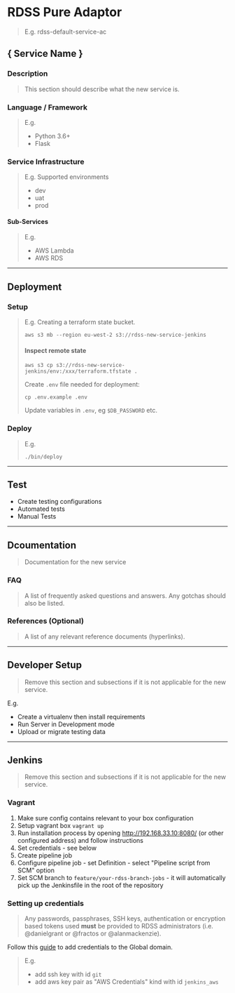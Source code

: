 # RDSS Pure Adaptor
> E.g. rdss-default-service-ac

## { Service Name }

### Description
> This section should describe what the new service is.

### Language / Framework
> E.g.
> - Python 3.6+
> - Flask

### Service Infrastructure

 > E.g. Supported environments
 > - dev
 > - uat
 > - prod

#### Sub-Services
> E.g.
> - AWS Lambda
> - AWS RDS


---------------------------------------------------------

## Deployment

### Setup

> E.g. Creating a terraform state bucket.
> ```
> aws s3 mb --region eu-west-2 s3://rdss-new-service-jenkins
> ```
>
> #### Inspect remote state
> ```
> aws s3 cp s3://rdss-new-service-jenkins/env:/xxx/terraform.tfstate .
> ```
>
>Create `.env` file needed for deployment:
> ```
> cp .env.example .env
> ```
> Update variables in `.env`, eg `$DB_PASSWORD` etc.


### Deploy
> E.g.
> ```
> ./bin/deploy
> ```

---------------------------------------------------------

## Test
- Create testing configurations
- Automated tests
- Manual Tests

---------------------------------------------------------

## Dcoumentation
> Documentation for the new service

### FAQ
> A list of frequently asked questions and answers. Any gotchas should also be listed.

### References (Optional)
> A list of any relevant reference documents (hyperlinks).
---------------------------------------------------------

## Developer Setup
> Remove this section and subsections if it is not applicable for the new service.

E.g.
 - Create a virtualenv then install requirements
 - Run Server in Development mode
 - Upload or migrate testing data

---------------------------------------------------------

## Jenkins
> Remove this section and subsections if it is not applicable for the new service.

### Vagrant
1. Make sure config contains relevant to your box configuration
2. Setup vagrant box `vagrant up`
3. Run installation process by opening http://192.168.33.10:8080/
(or other configured address) and follow instructions
4. Set credentials - see below
5. Create pipeline job
6. Configure pipeline job - set Definition - select "Pipeline script from SCM" option
7. Set SCM branch to `feature/your-rdss-branch-jobs` - it will automatically pick up the Jenkinsfile in the root of the repository

### Setting up credentials
>Any passwords, passphrases, SSH keys, authentication or encryption based tokens used **must** be provided to RDSS administrators (i.e. @danielgrant or @fractos or @alanmackenzie).

Follow this [guide](https://support.cloudbees.com/hc/en-us/articles/203802500-Injecting-Secrets-into-Jenkins-Build-Jobs) to add credentials to the Global domain.
> E.g.
> - add ssh key with id `git`
> - add aws key pair as "AWS Credentials" kind with id `jenkins_aws`
